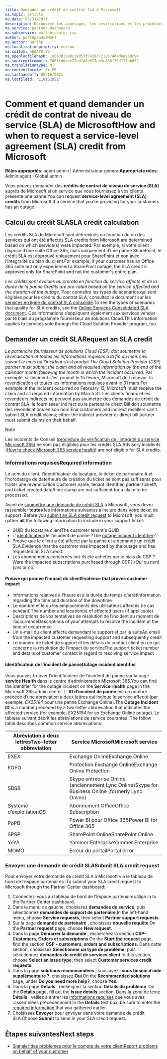 ```yaml
---
title: Demander un crédit de contrat SLA à Microsoft
ms.topic: article
ms.date: 03/31/2021
description: Découvrez les avantages, les restrictions et les procédures pour demander un crédit de contrat de niveau de service (SLA) auprès de Microsoft si vos clients rencontrent une panne de service.
ms.service: partner-dashboard
ms.subservice: partnercenter-csp
author: parthpandyaMSFT
ms.author: parthp
ms.localizationpriority: medium
ms.custom: SEOAPR.20
ms.openlocfilehash: 100a3d2988c19d57f7426c7212b7464d8e96dc94
ms.sourcegitcommit: 7063fdddee77ad2d8e627ab3c806f76d173ab652
ms.translationtype: MT
ms.contentlocale: fr-FR
ms.lasthandoff: 05/19/2021
ms.locfileid: "110152951"
---
```

# <a name="how-and-when-to-request-a-service-level-agreement-sla-credit-from-microsoft"></a><span data-ttu-id="6c04e-103">Comment et quand demander un crédit de contrat de niveau de service (SLA) de Microsoft</span><span class="sxs-lookup"><span data-stu-id="6c04e-103">How and when to request a service-level agreement (SLA) credit from Microsoft</span></span>

<span data-ttu-id="6c04e-104">**Rôles appropriés**: agent admin | Administrateur général</span><span class="sxs-lookup"><span data-stu-id="6c04e-104">**Appropriate roles**: Admin agent | Global admin</span></span>

<span data-ttu-id="6c04e-105">Vous pouvez demander des **crédits de contrat de niveau de service (SLA)** auprès de Microsoft si un service que vous fournissez à vos clients présente une panne.</span><span class="sxs-lookup"><span data-stu-id="6c04e-105">You can request **service-level agreement (SLA) credits** from Microsoft if a service that you're providing for your customers has an outage.</span></span>

## <a name="sla-credit-calculation"></a><span data-ttu-id="6c04e-106">Calcul du crédit SLA</span><span class="sxs-lookup"><span data-stu-id="6c04e-106">SLA credit calculation</span></span>

<span data-ttu-id="6c04e-107">Les crédits SLA de Microsoft sont déterminés en fonction du ou des services qui ont été affectés.</span><span class="sxs-lookup"><span data-stu-id="6c04e-107">SLA credits from Microsoft are determined based on which service(s) were impacted.</span></span> <span data-ttu-id="6c04e-108">Par exemple, si votre client dispose d’une suite Office 365, mais uniquement d’une panne SharePoint, le crédit SLA est approuvé uniquement pour SharePoint et non avec l’intégralité du plan du client.</span><span class="sxs-lookup"><span data-stu-id="6c04e-108">For example, if your customer has an Office 365 suite but only experienced a SharePoint outage, the SLA credit is approved only for SharePoint and not the customer's entire plan.</span></span>

<span data-ttu-id="6c04e-109">*Les crédits sont évalués au prorata en fonction du service affecté et de la durée de la panne.*</span><span class="sxs-lookup"><span data-stu-id="6c04e-109">*Credits are pro-rated based on the service affected and the duration of the outage.*</span></span> <span data-ttu-id="6c04e-110">Pour connaître les types de scénarios qui sont éligibles pour les crédits du contrat SLA, consultez le document sur les [services en ligne du contrat SLA consolidé](http://www.microsoftvolumelicensing.com/DocumentSearch.aspx?Mode=3&DocumentTypeId=37).</span><span class="sxs-lookup"><span data-stu-id="6c04e-110">To see the types of scenarios that qualify for SLA credits, see the [Online Services Consolidated SLA document](http://www.microsoftvolumelicensing.com/DocumentSearch.aspx?Mode=3&DocumentTypeId=37).</span></span> <span data-ttu-id="6c04e-111">Ces informations s’appliquent également aux services vendus par le biais du programme fournisseur de solutions Cloud.</span><span class="sxs-lookup"><span data-stu-id="6c04e-111">This information applies to services sold through the Cloud Solution Provider program, too.</span></span>


## <a name="request-an-sla-credit"></a><span data-ttu-id="6c04e-112">Demander un crédit SLA</span><span class="sxs-lookup"><span data-stu-id="6c04e-112">Request an SLA credit</span></span>

<span data-ttu-id="6c04e-113">*Le partenaire fournisseur de solutions Cloud (CSP) doit soumettre la revendication et toutes les informations requises à la fin du mois civil suivant le mois où l’incident s’est produit.*</span><span class="sxs-lookup"><span data-stu-id="6c04e-113">*The Cloud Solution Provider (CSP) partner must submit the claim and all required information by the end of the calendar month following the month in which the incident occurred.*</span></span> <span data-ttu-id="6c04e-114">Par exemple, si l’incident s’est produit le 15 février, Microsoft doit recevoir la revendication et toutes les informations requises avant le 31 mars.</span><span class="sxs-lookup"><span data-stu-id="6c04e-114">For example, if the incident occurred on February 15, Microsoft must receive the claim and all required information by March 31.</span></span> <span data-ttu-id="6c04e-115">Les clients finaux et les revendeurs indirects ne peuvent pas soumettre des demandes de crédit du contrat SLA. le fournisseur indirect ou le partenaire direct Bill doit soumettre des revendications en son nom.</span><span class="sxs-lookup"><span data-stu-id="6c04e-115">End customers and indirect resellers can't submit SLA credit claims; either the indirect provider or direct bill partner must submit claims on their behalf.</span></span>

>[!NOTE]
><span data-ttu-id="6c04e-116">Les incidents de Conseil ([procédure de vérification de l’intégrité du service Microsoft 365](/microsoft-365/enterprise/view-service-health#incidents-and-advisories)) ne sont pas éligibles pour les crédits SLA.</span><span class="sxs-lookup"><span data-stu-id="6c04e-116">Advisory incidents ([How to check Microsoft 365 service health](/microsoft-365/enterprise/view-service-health#incidents-and-advisories)) are not eligible for SLA credits.</span></span>

### <a name="required-information"></a><span data-ttu-id="6c04e-117">Informations requises</span><span class="sxs-lookup"><span data-stu-id="6c04e-117">Required information</span></span>

<span data-ttu-id="6c04e-118">Le nom du client, l’identificateur du locataire, le ticket de partenaire # et l’horodatage de date/heure de création du ticket ne sont pas suffisants pour traiter une revendication.</span><span class="sxs-lookup"><span data-stu-id="6c04e-118">Customer name, tenant identifier, partner ticket#, and ticket created date/time stamp are not sufficient for a claim to be processed.</span></span>

<span data-ttu-id="6c04e-119">Avant de [soumettre une demande de crédit SLA](#submit-sla-credit-request) à Microsoft, vous devez rassembler **toutes** les informations suivantes à inclure dans votre ticket de support :</span><span class="sxs-lookup"><span data-stu-id="6c04e-119">Before you [submit an SLA credit request](#submit-sla-credit-request) to Microsoft, you must gather **all** the following information to include in your support ticket:</span></span>

- <span data-ttu-id="6c04e-120">GUID du locataire client</span><span class="sxs-lookup"><span data-stu-id="6c04e-120">The customer tenant's GUID</span></span>
- <span data-ttu-id="6c04e-121">L' [identificateur](#outage-incident-identifier)de l’incident de panne ?</span><span class="sxs-lookup"><span data-stu-id="6c04e-121">The [outage incident identifier](#outage-incident-identifier)?</span></span>
- <span data-ttu-id="6c04e-122">Preuve que le client a été affecté par la panne et a demandé un crédit SLA.</span><span class="sxs-lookup"><span data-stu-id="6c04e-122">Evidence that the customer was impacted by the outage and has requested an SLA credit.</span></span>
- <span data-ttu-id="6c04e-123">Les abonnements concernés ont-ils été achetés par le biais du CSP ?</span><span class="sxs-lookup"><span data-stu-id="6c04e-123">Were the impacted subscriptions purchased through CSP?</span></span> <span data-ttu-id="6c04e-124">(*Oui* ou *non*)</span><span class="sxs-lookup"><span data-stu-id="6c04e-124">(*yes* or *no*)</span></span>

#### <a name="evidence-that-proves-customer-impact"></a><span data-ttu-id="6c04e-125">Preuve qui prouve l’impact du client</span><span class="sxs-lookup"><span data-stu-id="6c04e-125">Evidence that proves customer impact</span></span>

- <span data-ttu-id="6c04e-126">Informations relatives à l’heure et à la durée du temps d’arrêt</span><span class="sxs-lookup"><span data-stu-id="6c04e-126">Information regarding the time and duration of the downtime</span></span>
- <span data-ttu-id="6c04e-127">Le nombre et le ou les emplacements des utilisateurs affectés (le cas échéant)</span><span class="sxs-lookup"><span data-stu-id="6c04e-127">The number and location(s) of affected users (if applicable)</span></span>
- <span data-ttu-id="6c04e-128">Descriptions de vos tentatives de résolution de l’incident au moment de l’occurrence</span><span class="sxs-lookup"><span data-stu-id="6c04e-128">Descriptions of your attempts to resolve the incident at the time of occurrence</span></span>
- <span data-ttu-id="6c04e-129">Un e-mail du client affecté demandant le support et par la suite</span><span class="sxs-lookup"><span data-stu-id="6c04e-129">An email from the impacted customer requesting support and subsequently credit</span></span>
- <span data-ttu-id="6c04e-130">Le numéro de ticket de support et les détails du contact client en ce qui concerne la résolution de l’impact du service</span><span class="sxs-lookup"><span data-stu-id="6c04e-130">The support ticket number and details of customer contact in regard to resolving service impact</span></span>


#### <a name="outage-incident-identifier"></a><span data-ttu-id="6c04e-131">Identificateur de l’incident de panne</span><span class="sxs-lookup"><span data-stu-id="6c04e-131">Outage incident identifier</span></span>

<span data-ttu-id="6c04e-132">Vous pouvez trouver l’identificateur de l’incident de panne sur la page **service Health** dans le centre d’administration Microsoft 365.</span><span class="sxs-lookup"><span data-stu-id="6c04e-132">You can find the identifier for the outage incident on the **Service Health** page in the Microsoft 365 admin center.</span></span> <span data-ttu-id="6c04e-133">L' **ID d’incident de panne** est un nombre précédé d’une abréviation à deux lettres qui indique le service affecté (par exemple, *EX25194* pour une panne Exchange Online).</span><span class="sxs-lookup"><span data-stu-id="6c04e-133">The **Outage Incident ID** is a number preceded by a two-letter abbreviation that indicates the affected service (for example, *EX25194* for an Exchange Online outage).</span></span> <span data-ttu-id="6c04e-134">Le tableau suivant décrit les abréviations de service courantes :</span><span class="sxs-lookup"><span data-stu-id="6c04e-134">The follow table describes common service abbreviations:</span></span>

| <span data-ttu-id="6c04e-135">Abréviation à deux lettres</span><span class="sxs-lookup"><span data-stu-id="6c04e-135">Two-letter abbreviation</span></span> | <span data-ttu-id="6c04e-136">Service Microsoft</span><span class="sxs-lookup"><span data-stu-id="6c04e-136">Microsoft service</span></span> |
| ----------------------- | ----------------- |
| <span data-ttu-id="6c04e-137">EX</span><span class="sxs-lookup"><span data-stu-id="6c04e-137">EX</span></span> | <span data-ttu-id="6c04e-138">Exchange Online</span><span class="sxs-lookup"><span data-stu-id="6c04e-138">Exchange Online</span></span> |
| <span data-ttu-id="6c04e-139">FO</span><span class="sxs-lookup"><span data-stu-id="6c04e-139">FO</span></span> | <span data-ttu-id="6c04e-140">Protection Exchange Online</span><span class="sxs-lookup"><span data-stu-id="6c04e-140">Exchange Online Protection</span></span> |
| <span data-ttu-id="6c04e-141">SB</span><span class="sxs-lookup"><span data-stu-id="6c04e-141">SB</span></span> | <span data-ttu-id="6c04e-142">Skype entreprise Online (anciennement Lync Online)</span><span class="sxs-lookup"><span data-stu-id="6c04e-142">Skype for Business Online (formerly Lync Online)</span></span> |
| <span data-ttu-id="6c04e-143">Système d’exploitation</span><span class="sxs-lookup"><span data-stu-id="6c04e-143">OS</span></span> | <span data-ttu-id="6c04e-144">Abonnement Office</span><span class="sxs-lookup"><span data-stu-id="6c04e-144">Office Subscription</span></span> |
| <span data-ttu-id="6c04e-145">Po</span><span class="sxs-lookup"><span data-stu-id="6c04e-145">PB</span></span> | <span data-ttu-id="6c04e-146">Power BI pour Office 365</span><span class="sxs-lookup"><span data-stu-id="6c04e-146">Power BI for Office 365</span></span> |
| <span data-ttu-id="6c04e-147">SP</span><span class="sxs-lookup"><span data-stu-id="6c04e-147">SP</span></span> | <span data-ttu-id="6c04e-148">SharePoint Online</span><span class="sxs-lookup"><span data-stu-id="6c04e-148">SharePoint Online</span></span> |
| <span data-ttu-id="6c04e-149">Ye</span><span class="sxs-lookup"><span data-stu-id="6c04e-149">YA</span></span> | <span data-ttu-id="6c04e-150">Yammer Enterprise</span><span class="sxs-lookup"><span data-stu-id="6c04e-150">Yammer Enterprise</span></span> |
| <span data-ttu-id="6c04e-151">MO</span><span class="sxs-lookup"><span data-stu-id="6c04e-151">MO</span></span> | <span data-ttu-id="6c04e-152">Erreur du portail</span><span class="sxs-lookup"><span data-stu-id="6c04e-152">Portal error</span></span> |

### <a name="submit-sla-credit-request"></a><span data-ttu-id="6c04e-153">Envoyer une demande de crédit SLA</span><span class="sxs-lookup"><span data-stu-id="6c04e-153">Submit SLA credit request</span></span>

<span data-ttu-id="6c04e-154">Pour envoyer votre demande de crédit SLA à Microsoft via le tableau de bord de l’espace partenaires :</span><span class="sxs-lookup"><span data-stu-id="6c04e-154">To submit your SLA credit request to Microsoft through the Partner Center dashboard:</span></span>

1. <span data-ttu-id="6c04e-155">Connectez-vous au tableau de bord de l’Espace partenaires.</span><span class="sxs-lookup"><span data-stu-id="6c04e-155">Sign in to the Partner Center dashboard.</span></span>
2. <span data-ttu-id="6c04e-156">Dans le menu de gauche, choisissez **demandes de service**, puis sélectionnez **demandes de support de partenaire**.</span><span class="sxs-lookup"><span data-stu-id="6c04e-156">In the left-hand menu, choose **Service requests**, then select **Partner support requests**.</span></span>
3. <span data-ttu-id="6c04e-157">Sur la page **demande de partenaire** , choisissez **nouvelle requête**.</span><span class="sxs-lookup"><span data-stu-id="6c04e-157">On the **Partner request** page, choose **New request**.</span></span>
4. <span data-ttu-id="6c04e-158">Dans la page **Démarrer la demande** , recherchez la section **CSP-Customers, Orders et subscriptions**.</span><span class="sxs-lookup"><span data-stu-id="6c04e-158">On the **Start the request** page, find the section **CSP - customers, orders and subscriptions**.</span></span> <span data-ttu-id="6c04e-159">Dans cette section, choisissez **Sélectionner un type de problème**, puis sélectionnez **demandes de crédit de services client**.</span><span class="sxs-lookup"><span data-stu-id="6c04e-159">In this section, choose **Select an issue type**, then select **Customer services credit requests**.</span></span>
5. <span data-ttu-id="6c04e-160">Dans la page **solutions recommandées** , sous avez **-vous besoin d’aide supplémentaire ?**, choisissez **Oui**.</span><span class="sxs-lookup"><span data-stu-id="6c04e-160">On the **Recommended solutions** page, under **Do you need more help?**, choose **Yes**.</span></span>
6. <span data-ttu-id="6c04e-161">Dans la page **Détails** , renseignez la section **Détails du problème** .</span><span class="sxs-lookup"><span data-stu-id="6c04e-161">On the **Details** page, fill out the **Issue details** section.</span></span> <span data-ttu-id="6c04e-162">Dans la zone de texte **Détails** , veillez à entrer les [informations requises](#required-information) que vous avez rassemblées précédemment.</span><span class="sxs-lookup"><span data-stu-id="6c04e-162">In the **Details** text box, be sure to enter the [required information](#required-information) that you gathered earlier.</span></span>
7. <span data-ttu-id="6c04e-163">Choisissez **Envoyer** pour envoyer dans votre demande de crédit SLA.</span><span class="sxs-lookup"><span data-stu-id="6c04e-163">Choose **Submit** to send in your SLA credit request.</span></span>

## <a name="next-steps"></a><span data-ttu-id="6c04e-164">Étapes suivantes</span><span class="sxs-lookup"><span data-stu-id="6c04e-164">Next steps</span></span>

- [<span data-ttu-id="6c04e-165">Signaler des problèmes pour le compte de votre client</span><span class="sxs-lookup"><span data-stu-id="6c04e-165">Report problems on behalf of your customer</span></span>](report-problems-on-behalf-of-a-customer.md)
